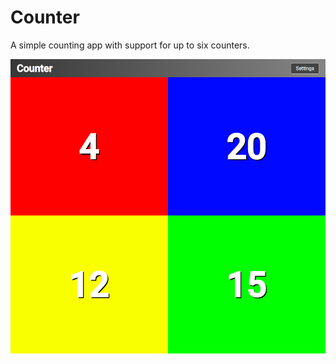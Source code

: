 # Counter

A simple counting app with support for up to six counters.

![Screenshot of four counters](screenshot.png)
